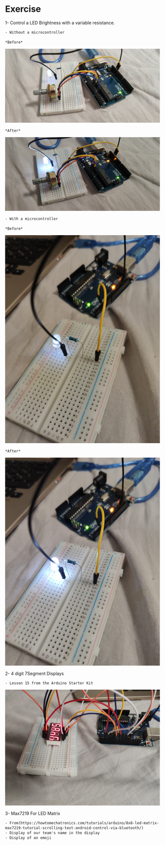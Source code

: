 # Exercise 
 
 
1- Control a LED Brightness with a variable resistance.

	- Without a microcontroller
	
	*Before*
	
![Setup](./Images/1.2.1.jpg)
	
	*After*
	
![Setup](./Images/1.2.2.jpg)

	- With a microcontroller
	
	*Before*
	
![Setup](./Images/1.1.1.jpg)
	
	*After*
	
![Setup](./Images/1.1.2.jpg)

2- 4 digit 7Segment Displays  

	- Lesson 15 from the Arduino Starter Kit
	
![Setup](./Images/2.jpg)

3- Max7219 For LED Matrix

	- From(https://howtomechatronics.com/tutorials/arduino/8x8-led-matrix-max7219-tutorial-scrolling-text-android-control-via-bluetooth/)
	- Display of our team's name in the display
	- Display of an emoji
